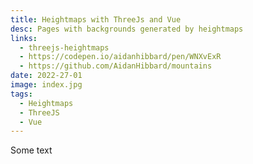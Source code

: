 ```yaml
---
title: Heightmaps with ThreeJs and Vue
desc: Pages with backgrounds generated by heightmaps
links:
  - threejs-heightmaps
  - https://codepen.io/aidanhibbard/pen/WNXvExR
  - https://github.com/AidanHibbard/mountains
date: 2022-27-01
image: index.jpg
tags:
  - Heightmaps
  - ThreeJS
  - Vue
---
```

Some text